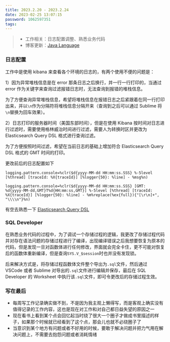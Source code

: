 ```yaml
---
title: 2023.2.20 - 2023.2.24
date: 2023-02-25 13:07:15
password: 1062597351
tags:
---
```


> - 工作相关：日志配置调整、熟悉业务代码
> - 博客更新：[Java Language](../../../../2022/05/08/java-language/)

### 日志配置

工作中是使用 kibana 来查看各个环境的日志的，有两个使用不便的问题是：

1）因为异常堆栈信息是在 error 那条日志之后换行，并一行一行打印的，当通过 error 作为关键字来查询过滤报错日志时，无法查询到报错的堆栈信息。

为了方便查询异常堆栈信息，希望将堆栈信息在报错日志之后紧跟着在同一行打印出来，并以`\n`作为分隔符将堆栈信息分隔开来（查询到之后可以通过 Sublime 将`\n`替换为回车效果）。

2）日志打印的服务器时间（美国东部时间），但是在使用 Kibana 按时间对日志进行过滤时，需要使用格林威治时间进行过滤，需要人为转换时区并更改为 Elasticsearch Query DSL 格式进行查询过滤。

为了方便按照时间过滤，希望在当前日志的基础上增加符合 Elasticsearch Query DSL 格式的 GMT 时间的打印。

更改前后的日志配置如下

```properties
logging.pattern.console=%clr($d{yyyy-MM-dd HH:mm:ss.SSS} %-5level [%thread] [traceId: %X{traceId}] [%logger{50}: %line] - %msg%n)
```



```properties
logging.pattern.console=%clr($d{yyyy-MM-dd HH:mm:ss.SSS} [GMT: %d{yyyy-MM-dd,GMT}T%d{HH:mm:ss,GMT}] %-5level [%thread] [traceId: %X{traceId}] [%logger{50}: %line] - %m%replace(%ex{full}){"[\r\n]+", "\\\\n"}%n)
```

有空去熟悉一下 [Elasticsearch Query DSL](https://www.elastic.co/guide/en/elasticsearch/reference/current/query-dsl.html)

### SQL Developer

在熟悉业务代码的过程中，为了调试一个存储过程的逻辑，我更改了存储过程代码并对存在语法问题的存储过程进行了编译，出现编译错误之后我想要恢复为原本的代码，但是发现一旦对函数体进行任何修改，界面就会完全卡住，更不可能对恢复后的函数体重新编译，但是查询`SYS.V_$session`时也并没有发现锁。

后来解决方式是，将存储过程函数体文件整个导出为`.sql`文件，然后通过 VSCode 或者 Sublime 对导出的`.sql`文件进行编辑并保存，最后在 SQL Developer 的 Worksheet 中执行该`.sql`文件，即可令更改后的存储过程生效。

### 写在最后

- 每周写工作记录确实做不到，不是因为我主观上懒得写，而是客观上确实没有值得记录的工作内容，这也是现在对工作和对自己都日益失望的原因之一
- 现在看书上看到某个点会回忆起当时绕了很大一个圈子才做成书里描述的样子，如果那个时候就已经看到了这个点，那会儿也就不必绕圈子了
- 当意识到某个地方有问题或者不好用的时候，要敢于解决问题并把力气用在解决问题上，不需要去抱怨问题或者消耗情绪